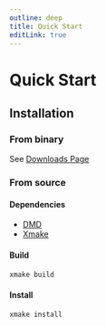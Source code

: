 ```yaml
---
outline: deep
title: Quick Start
editLink: true
---
```


# Quick Start


## Installation

### From binary
See [Downloads Page](/downloads/index.md)

### From source

#### Dependencies
- [DMD](https://dlang.org/download.html)
- [Xmake](https://xmake.io/)

#### Build
```sh
xmake build
```

#### Install
```sh
xmake install
```